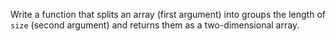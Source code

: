 Write a function that splits an array (first argument) into groups the length of `size` (second argument) and returns them as a two-dimensional array.